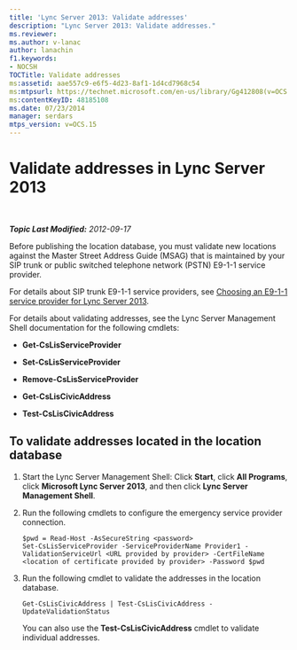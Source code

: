 ```yaml
---
title: 'Lync Server 2013: Validate addresses'
description: "Lync Server 2013: Validate addresses."
ms.reviewer: 
ms.author: v-lanac
author: lanachin
f1.keywords:
- NOCSH
TOCTitle: Validate addresses
ms:assetid: aae557c9-e6f5-4d23-8af1-1d4cd7968c54
ms:mtpsurl: https://technet.microsoft.com/en-us/library/Gg412808(v=OCS.15)
ms:contentKeyID: 48185108
ms.date: 07/23/2014
manager: serdars
mtps_version: v=OCS.15
---
```


# Validate addresses in Lync Server 2013

<div data-xmlns="http://www.w3.org/1999/xhtml">

<div class="topic" data-xmlns="http://www.w3.org/1999/xhtml" data-msxsl="urn:schemas-microsoft-com:xslt" data-cs="https://msdn.microsoft.com/">

<div data-asp="https://msdn2.microsoft.com/asp">



</div>

<div id="mainSection">

<div id="mainBody">

<span> </span>

_**Topic Last Modified:** 2012-09-17_

Before publishing the location database, you must validate new locations against the Master Street Address Guide (MSAG) that is maintained by your SIP trunk or public switched telephone network (PSTN) E9-1-1 service provider.

For details about SIP trunk E9-1-1 service providers, see [Choosing an E9-1-1 service provider for Lync Server 2013](lync-server-2013-choosing-an-e9-1-1-service-provider.md).

For details about validating addresses, see the Lync Server Management Shell documentation for the following cmdlets:

  - **Get-CsLisServiceProvider**

  - **Set-CsLisServiceProvider**

  - **Remove-CsLisServiceProvider**

  - **Get-CsLisCivicAddress**

  - **Test-CsLisCivicAddress**

<div>

## To validate addresses located in the location database

1.  Start the Lync Server Management Shell: Click **Start**, click **All Programs**, click **Microsoft Lync Server 2013**, and then click **Lync Server Management Shell**.

2.  Run the following cmdlets to configure the emergency service provider connection.
    
        $pwd = Read-Host -AsSecureString <password>
        Set-CsLisServiceProvider -ServiceProviderName Provider1 -ValidationServiceUrl <URL provided by provider> -CertFileName <location of certificate provided by provider> -Password $pwd

3.  Run the following cmdlet to validate the addresses in the location database.
    
        Get-CsLisCivicAddress | Test-CsLisCivicAddress -UpdateValidationStatus
    
    You can also use the **Test-CsLisCivicAddress** cmdlet to validate individual addresses.

</div>

</div>

<span> </span>

</div>

</div>

</div>

